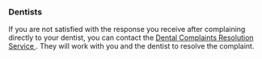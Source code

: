 ###  Dentists

If you are not satisfied with the response you receive after complaining
directly to your dentist, you can contact the [ Dental Complaints Resolution
Service ](https://dentalcomplaints.ie/) . They will work with you and the
dentist to resolve the complaint.
